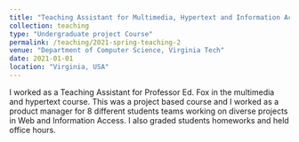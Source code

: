 ```yaml
---
title: "Teaching Assistant for Multimedia, Hypertext and Information Access course"
collection: teaching
type: "Undergraduate project Course"
permalink: /teaching/2021-spring-teaching-2
venue: "Department of Computer Science, Virginia Tech"
date: 2021-01-01
location: "Virginia, USA"
---
```


I worked as a Teaching Assistant for Professor Ed. Fox in the multimedia and hypertext course. This was a project based course and I worked as a product manager for 8 different students teams working on diverse projects in Web and Information Access. I also graded students homeworks and held office hours. 

<!-- Heading 1
======

Heading 2
======

Heading 3
====== -->
